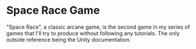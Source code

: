 # Space Race Game
 "Space Race", a classic arcane game, is the second game in my series of games that I'll try to produce without following any tutorials. The only outside reference being the Unity documentation.
